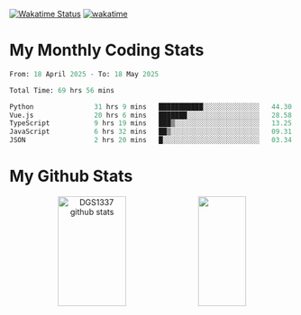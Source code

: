 [![Wakatime Status](https://github.com/noopurphalak/noopurphalak/workflows/wakatime-status-update/badge.svg)](https://github.com/noopurphalak/noopurphalak/actions/workflows/main.yml)
[![wakatime](https://wakatime.com/badge/user/80ace140-ef40-4fdd-b8ed-f3be3d2e1aea.svg)](https://wakatime.com/@80ace140-ef40-4fdd-b8ed-f3be3d2e1aea)

# My Monthly Coding Stats

<!--START_SECTION:waka-->

```python
From: 18 April 2025 - To: 18 May 2025

Total Time: 69 hrs 56 mins

Python               31 hrs 9 mins   ███████████░░░░░░░░░░░░░░   44.30 %
Vue.js               20 hrs 6 mins   ███████░░░░░░░░░░░░░░░░░░   28.58 %
TypeScript           9 hrs 19 mins   ███▒░░░░░░░░░░░░░░░░░░░░░   13.25 %
JavaScript           6 hrs 32 mins   ██▒░░░░░░░░░░░░░░░░░░░░░░   09.31 %
JSON                 2 hrs 20 mins   █░░░░░░░░░░░░░░░░░░░░░░░░   03.34 %
```

<!--END_SECTION:waka-->

# My Github Stats
<div style="text-align: center;">
  <img width="49%" height="195px" src="https://github-readme-stats-sigma-five.vercel.app/api?username=noopurphalak&show_icons=true&count_private=true&hide_border=true&title_color=00FFFF&icon_color=00FFFF&text_color=00FFFF&bg_color=0d1117" alt="DGS1337 github stats" />
  <img width="41%" height="195px" src="https://github-readme-stats-sigma-five.vercel.app/api/top-langs/?username=noopurphalak&layout=compact&hide_border=true&title_color=00FFFF&text_color=00FFFF&bg_color=0d1117" />
</div>
